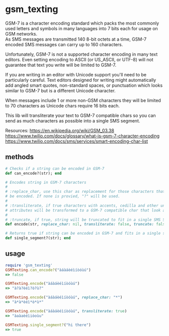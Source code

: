 # gsm_texting

GSM-7 is a character encoding standard which packs the most commonly used 
letters and symbols in many languages into 7 bits each for usage on GSM networks.  
As SMS messages are transmitted 140 8-bit octets at a time, GSM-7 encoded SMS 
messages can carry up to 160 characters.

Unfortunately, GSM-7 is not a supported character encoding in many text editors. 
Even setting encoding to ASCII (or US_ASCII, or UTF-8) will not guarantee that 
text you write will be limited to GSM-7.

If you are writing in an editor with Unicode support you'll need to be particularly
careful. Text editors designed for writing might automatically add angled smart 
quotes, non-standard spaces, or punctuation which looks similar to GSM-7 but is a 
different Unicode character.

When messages include 1 or more non-GSM characters they will be limited to 70 
characters as Unicode chars require 16 bits each.

This lib will transliterate your text to GSM-7 compatible chars so you can send
as much characters as possible into a single SMS segment.

Resources:
https://en.wikipedia.org/wiki/GSM_03.38
https://www.twilio.com/docs/glossary/what-is-gsm-7-character-encoding
https://www.twilio.com/docs/sms/services/smart-encoding-char-list

## methods
```ruby
# Checks if a string can be encoded in GSM-7
def can_encode?(str); end
```

```ruby
# Encodes string in GSM-7 characters
#
# :replace_char, use this char as replacement for those characters that cannot
# be encoded. If none is provied, "?" will be used.
#
# :transliterate, if true characters with accents, cedilla and other unique
# attributes will be transformed to a GSM-7 compatible char that look alike
#
# :truncate, if true, string will be truncated to fit in a single SMS Segment 
def encode(str, replace_char: nil, transliterate: false, truncate: false); end
```

```ruby
# Returns true if string can be encoded in GSM-7 and fits in a single segment.
def single_segment?(str); end 
```

## usage
```ruby
require 'gsm_texting'
GSMTexting.can_encode?("àáàáèéìíòóùú") 
=> false

GSMTexting.encode("àáàáèéìíòóùú")
=> "à?à?èéì?ò?ù?"

GSMTexting.encode("àáàáèéìíòóùú", replace_char: "*")
=> "à*à*èéì*ò*ù*"

GSMTexting.encode("àáàáèéìíòóùú", transliterate: true)
=> "àaàaèéìiòoùu"

GSMTexting.single_segment?("hi there")
=> true
```
